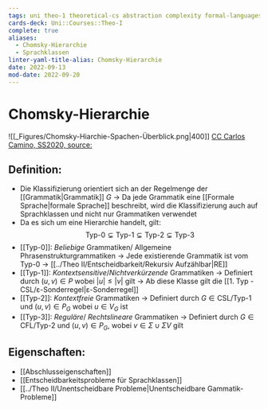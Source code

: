 ```yaml
---
tags: uni theo-1 theoretical-cs abstraction complexity formal-languages chomsky
cards-deck: Uni::Courses::Theo-I
complete: true
aliases:
  - Chomsky-Hierarchie
  - Sprachklassen
linter-yaml-title-alias: Chomsky-Hierarchie
date: 2022-09-13
mod-date: 2022-09-20
---
```


# Chomsky-Hierarchie
![[_Figures/Chomsky-Hiarchie-Spachen-Überblick.png|400]]
[CC Carlos Camino, SS2020, source:](https://fmi.uni-stuttgart.de/files/ti/teaching/s20/ti2/erg/z06.pdf)

## Definition:
- Die Klassifizierung orientiert sich an der Regelmenge der [[Grammatik|Grammatik]] $G$
  -> Da jede Grammatik eine [[Formale Sprache|formale Sprache]] beschreibt, wird die Klassifizierung auch auf Sprachklassen und nicht nur Grammatiken verwendet 
- Da es sich um eine Hierarchie handelt, gilt:$$\text{Typ-0}\subsetneq\text{Typ-1}\subsetneq\text{Typ-2}\subsetneq\text{Typ-3}$$
- [[Typ-0]]: *Beliebige* Grammatiken/ Allgemeine Phrasenstrukturgrammatiken
	-> Jede existierende Grammatik ist vom Typ-0
	-> [[../Theo II/Entscheidbarkeit/Rekursiv Aufzählbar|RE]]
- [[Typ-1]]: *Kontextsensitive*/*Nichtverkürzende* Grammatiken
	-> Definiert durch $(u,v)\in P$ wobei $|u|\leq|v|$ gilt
	-> Ab diese Klasse gilt die [[1. Typ - CSL/ε-Sonderregel|ε-Sonderregel]]
- [[Typ-2]]: *Kontextfreie* Grammatiken
	-> Definiert durch $G\in\text{CSL/Typ-1}$ und $(u,v)\in P_G$ wobei $u\in V_G$ ist
- [[Typ-3]]: *Reguläre*/ *Rechtslineare* Grammatiken
	-> Definiert durch $G\in\text{CFL/Typ-2}$ und $(u,v)\in P_G,$ wobei $v\in\Sigma\cup\Sigma V$ gilt

## Eigenschaften:
- [[Abschlusseigenschaften]]
- [[Entscheidbarkeitsprobleme für Sprachklassen]]
- [[../Theo II/Unentscheidbare Probleme|Unentscheidbare Gammatik-Probleme]]
